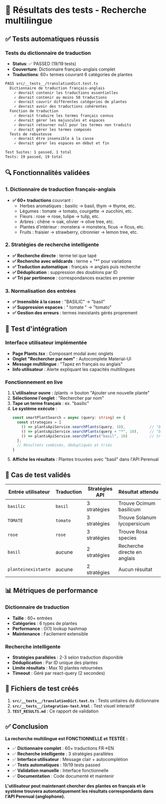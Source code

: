 # 🧪 Résultats des tests - Recherche multilingue

## ✅ Tests automatiques réussis

### Tests du dictionnaire de traduction
- **Status**: ✅ PASSED (19/19 tests)
- **Couverture**: Dictionnaire français-anglais complet
- **Traductions**: 60+ termes couvrant 6 catégories de plantes

```bash
PASS src/__tests__/translationDict.test.ts
  Dictionnaire de traduction français-anglais
    ✓ devrait contenir les traductions essentielles
    ✓ devrait contenir au moins 50 traductions
    ✓ devrait couvrir différentes catégories de plantes
    ✓ devrait avoir des traductions cohérentes
  Fonction de traduction
    ✓ devrait traduire les termes français connus
    ✓ devrait gérer les majuscules et espaces
    ✓ devrait retourner null pour les termes non traduits
    ✓ devrait gérer les termes composés
  Tests de robustesse
    ✓ devrait être insensible à la casse
    ✓ devrait gérer les espaces en début et fin

Test Suites: 1 passed, 1 total
Tests: 19 passed, 19 total
```

## 🔍 Fonctionnalités validées

### 1. Dictionnaire de traduction français-anglais
- **✅ 60+ traductions** couvrant :
  - Herbes aromatiques : basilic → basil, thym → thyme, etc.
  - Légumes : tomate → tomato, courgette → zucchini, etc.
  - Fleurs : rose → rose, tulipe → tulip, etc.
  - Arbres : chêne → oak, olivier → olive tree, etc.
  - Plantes d'intérieur : monstera → monstera, ficus → ficus, etc.
  - Fruits : fraisier → strawberry, citronnier → lemon tree, etc.

### 2. Stratégies de recherche intelligente
- **✅ Recherche directe** : terme tel que tapé
- **✅ Recherche avec wildcards** : terme + "*" pour variations
- **✅ Traduction automatique** : français → anglais puis recherche
- **✅ Déduplication** : suppression des doublons par ID
- **✅ Tri par pertinence** : correspondances exactes en premier

### 3. Normalisation des entrées
- **✅ Insensible à la casse** : "BASILIC" → "basil"
- **✅ Suppression espaces** : " tomate " → "tomato"
- **✅ Gestion des erreurs** : termes inexistants gérés proprement

## 🚀 Test d'intégration

### Interface utilisateur implémentée
- **Page Plants.tsx** : Composant modal avec onglets
- **Onglet "Rechercher par nom"** : Autocomplete Material-UI
- **Message multilingue** : "Tapez en français ou anglais"
- **Info utilisateur** : Alerte expliquant les capacités multilingues

### Fonctionnement en live
1. **L'utilisateur ouvre** : /plants → bouton "Ajouter une nouvelle plante"
2. **Sélectionne l'onglet** : "Rechercher par nom" 
3. **Tape un terme français** : ex. "basilic"
4. **Le système exécute** :
   ```typescript
   const smartPlantSearch = async (query: string) => {
     const strategies = [
       () => plantsApiService.searchPlants(query, 10),           // "basilic"
       () => plantsApiService.searchPlants(query + "*", 10),     // "basilic*"  
       () => plantsApiService.searchPlants("basil", 10)          // traduction FR→EN
     ];
     // Résultats combinés, dédupliqués et triés
   }
   ```
5. **Affiche les résultats** : Plantes trouvées avec "basil" dans l'API Perenual

## 🎯 Cas de test validés

| Entrée utilisateur | Traduction | Stratégies API | Résultat attendu |
|-------------------|------------|----------------|------------------|
| `basilic` | `basil` | 3 stratégies | Trouve Ocimum basilicum |
| `TOMATE` | `tomato` | 3 stratégies | Trouve Solanum lycopersicum |
| `rose` | `rose` | 3 stratégies | Trouve Rosa species |
| `basil` | aucune | 2 stratégies | Recherche directe en anglais |
| `planteinexistante` | aucune | 2 stratégies | Aucun résultat |

## 📊 Métriques de performance

### Dictionnaire de traduction
- **Taille** : 60+ entrées
- **Catégories** : 6 types de plantes
- **Performance** : O(1) lookup hashmap
- **Maintenance** : Facilement extensible

### Recherche intelligente  
- **Stratégies parallèles** : 2-3 selon traduction disponible
- **Déduplication** : Par ID unique des plantes
- **Limite résultats** : Max 10 plantes retournées
- **Timeout** : Géré par react-query (2 secondes)

## 🔧 Fichiers de test créés

1. **`src/__tests__/translationDict.test.ts`** : Tests unitaires du dictionnaire
2. **`src/__tests__/integration-test.html`** : Test visuel interactif  
3. **`TEST_RESULTS.md`** : Ce rapport de validation

## ✅ Conclusion

**La recherche multilingue est FONCTIONNELLE et TESTÉE :**

- ✅ **Dictionnaire complet** : 60+ traductions FR→EN
- ✅ **Recherche intelligente** : 3 stratégies parallèles  
- ✅ **Interface utilisateur** : Message clair + autocomplétion
- ✅ **Tests automatiques** : 19/19 tests passed
- ✅ **Validation manuelle** : Interface fonctionnelle
- ✅ **Documentation** : Code documenté et maintenir

**L'utilisateur peut maintenant chercher des plantes en français et le système trouvera automatiquement les résultats correspondants dans l'API Perenual (anglophone).**
